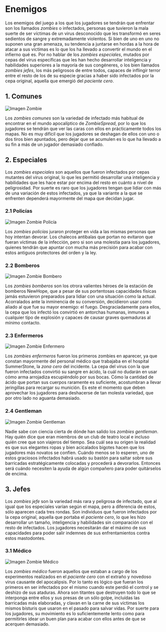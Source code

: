 # **Enemigos**

Los enemigos del juego a los que los jugadores se tendrán que enfrentar son los llamados *zombies* o infectados, personas que tuvieron la mala suerte de ser víctimas de un virus desconocido que les transformó en seres sedientos de sangre y extremadamente violentos. Si bien de uno en uno no suponen una gran amenaza, su tendencia a juntarse en hordas a la hora de atacar a sus víctimas es lo que los ha llevado a convertir el mundo en el infierno qué es. Por no hablar de los *zombies especiales*, mutados por cepas del virus específicas que les han hecho desarrollar inteligencia y habilidades superiores a la mayoría de sus congéneres, o los bien llamados *zombies jefes*, los más peligrosos de entre todos, capaces de inflingir terror entre el resto de los de su especie gracias a haber sido infectados por la cepa original, aquella que emergió del *paciente cero*.

## 1. **Comunes**

![Imagen Zombie](https://raw.githubusercontent.com/kevincerro-dvrv/dxpp-gdd/main/Personajes%20y%20Enemigos/Enemigos/Concept%20Art/Zombie.png)

Los *zombies comunes* son la variedad de infectado más habitual de encontrar en el mundo apocalíptico de *ZombieSpread*, por lo que los jugadores se tendrán que ver las caras con ellos en prácticamente todos los mapas. No es muy difícil que los jugadores se deshagan de ellos con uno o dos tiros bien apuntados, pero dejar que se acumulen es lo que ha llevado a su fin a más de un jugador demasiado confiado.

## 2. **Especiales**

Los *zombies especiales* son aquellos que fueron infectados por cepas mutantes del virus original, lo que les permitió desarrollar una inteligencia y habilidades que les hace estar por encima del resto en cuánto a nivel de peligrosidad. Por suerte es raro que los jugadores tengan que lidiar con más de una variación de estos infectados, ya que la variante a la que se enfrenten dependerá mayormente del mapa que decidan jugar.

### 2.1 **Policías**

![Imagen Zombie Policía](https://raw.githubusercontent.com/kevincerro-dvrv/dxpp-gdd/main/Personajes%20y%20Enemigos/Enemigos/Concept%20Art/Zombie%20Polic%C3%ADa.png)

Los *zombies policías* juraron proteger en vida a las mismas personas que hoy intentan devorar. Los chalecos antibalas que portan no evitaron que fueran víctimas de la infección, pero si son una molestia para los jugadores, quienes tendrán que apuntar con mucha más precisión para acabar con estos antiguos protectores del orden y la ley.

### 2.2 **Bomberos**

![Imagen Zombie Bombero](https://raw.githubusercontent.com/kevincerro-dvrv/dxpp-gdd/main/Personajes%20y%20Enemigos/Enemigos/Concept%20Art/Zombie%20Bombero.png)

Los *zombies bomberos* son los otrora valientes héroes de la estación de bomberos NewHope, que a pesar de sus portentosas capacidades físicas jamás estuvieron preparados para lidiar con una situación como la actual. Acorralados ante la inminencia de su conversión, decidieron usar como aliado al que fue su mayor enemigo: el fuego. Desgraciadamente para ellos, la cepa que los infectó los convirtió en antorchas humanas, inmunes a cualquier tipo de explosión y capaces de causar graves quemaduras al mínimo contacto.

### 2.3 **Enfermeros**

![Imagen Zombie Enfermero](https://raw.githubusercontent.com/kevincerro-dvrv/dxpp-gdd/main/Personajes%20y%20Enemigos/Enemigos/Concept%20Art/Zombie%20Enfermero.png)

Los *zombies enfermeros* fueron los primeros zombies en aparecer, ya que constan mayormente del personal médico que trabajaba en el hospital SummerStone, la *zona cero* del incidente. La cepa del virus con la que fueron infectados convirtió su sangre en ácido, la cuál no dudarán en usar cómo arma arrojadiza escupiéndolo por sus bocas. Cómo la cantidad de ácido que portan sus cuerpos raramente es suficiente, acostumbran a llevar jeringillas para recargar su munición. Es este el momento que deben aprovechar los jugadores para deshacerse de tan molesta variedad, que por otro lado no aguanta demasiado.

### 2.4 **Gentleman**

![Imagen Zombie Gentleman](https://raw.githubusercontent.com/kevincerro-dvrv/dxpp-gdd/main/Personajes%20y%20Enemigos/Enemigos/Concept%20Art/Zombie%20Caballero.png)

Nadie sabe con ciencia cierta de dónde han salido los *zombies gentleman*. Hay quién dice que eran miembros de un club de teatro local e incluso quién cree que son viajeros del tiempo. Sea cuál sea su origen la realidad es que sus elegantes ropas y bien acicalados bigotes hacen que los jugadores más novatos se confíen. Cuándo menos se lo esperen, uno de estos graciosos infectados habrá usado su bastón para saltar sobre sus barricadas estratégicamente colocadas y procederá a devorarlos. Entonces será cuándo necesiten la ayuda de algún compañero para poder quitárselos de encima.

## 3. **Jefes**

Los *zombies jefe* son la variedad más rara y peligrosa de infectado, que al igual que los especiales varían según el mapa, pero a diferencia de estos, sólo aparecen cada tres rondas. Son individuos que fueron infectados por la cepa original, aquella que portaba el *paciente cero*, lo que les hizo desarrollar un tamaño, inteligencia y habilidades sin comparación con el resto de infectados. Los jugadores necesitarán dar el máximo de sus capacidades para poder salir indemnes de sus enfrentamientos contra estos mastodontes.

### 3.1 **Médico**

![Imagen Zombie Médico](https://raw.githubusercontent.com/kevincerro-dvrv/dxpp-gdd/main/Personajes%20y%20Enemigos/Enemigos/Concept%20Art/Jefe%20M%C3%A9dico.png)

Los *zombies médico* fueron aquellos que estaban a cargo de los experimentos realizados en el *paciente cero* con el extraño y novedoso virus causante del apocalipsis. Por lo tanto es lógico que fueran los primeros en ser infectados por el mismo cuando este perdió el control y se deshizo de sus ataduras. Ahora son titantes que destruyen todo lo que se interponga entre ellos y sus presas de un sólo golpe, incluídas las barricadas más elaboradas, y clavan en la carne de sus víctimas los mismos bísturis que usaron en el pasado para salvar vidas. Por suerte para los jugadores, su movimiento es lo suficientemente lento como para permitirles idear un buen plan para acabar con ellos antes de que se acerquen demasiado.